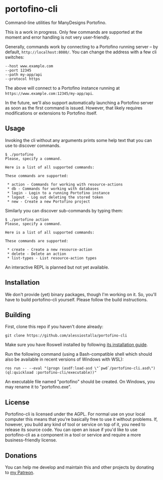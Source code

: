 # portofino-cli
Command-line utilities for ManyDesigns Portofino.

This is a work in progress. Only few commands are supported at the moment and error handling is not very user-friendly.

Generally, commands work by connecting to a Portofino running server – by default, `http://localhost:8080/`. You can change the address with a few cli switches:
```
--host www.example.com
--port 12345
--path my-app/api
--protocol https
```
The above will connect to a Portofino instance running at `https://www.example.com:12345/my-app/api`.

In the future, we'll also support automatically launching a Portofino server as soon as the first command is issued. However, that likely requires modifications or extensions to Portofino itself.

## Usage
Invoking the cli without any arguments prints some help text that you can use to discover commands.
```
$ ./portofino
Please, specify a command.

Here is a list of all supported commands:

These commands are supported:

 * action - Commands for working with resource-actions
 * db - Commands for working with databases
 * login - Login to a running Portofino instance
 * logout - Log out deleting the stored token
 * new - Create a new Portofino project
 ```
 
Similarly you can discover sub-commands by typing them:
```
$ ./portofino action
Please, specify a command.

Here is a list of all supported commands:

These commands are supported:

 * create - Create a new resource-action
 * delete - Delete an action
 * list-types - List resource-action types
 ```

An interactive REPL is planned but not yet available.

## Installation

We don't provide (yet) binary packages, though I'm working on it. So, you'll have to build portofino-cli yourself. Please follow the build instructions.

## Building

First, clone this repo if you haven't done already:
```
git clone https://github.com/alessiostalla/portofino-cli
```
Make sure you have Roswell installed by following [its installation guide](https://github.com/roswell/roswell/wiki/Installation).

Run the following command (using a Bash-compatible shell which should also be available in recent versions of Windows with WSL):
```
ros run -- --eval "(progn (asdf:load-asd \"`pwd`/portofino-cli.asd\") (ql:quickload :portofino-cli/executable))"
```

An executable file named "portofino" should be created. On Windows, you may rename it to "portofino.exe".
 
## License
 
Portofino-cli is licensed under the AGPL. For normal use on your local computer this means that you're basically free to use it without problems. If, however, you build any kind of tool or service on top of it, you need to release its source code.
You can open an issue if you'd like to use portofino-cli as a component in a tool or service and require a more business-friendly license.
 
## Donations

You can help me develop and maintain this and other projects by donating to [my Patreon](https://www.patreon.com/alessiostalla).
